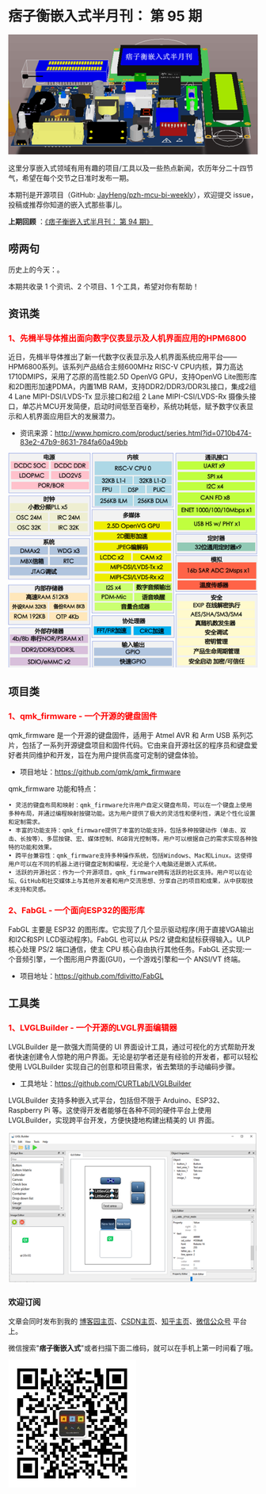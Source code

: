 # 痞子衡嵌入式半月刊： 第 95 期

![](https://raw.githubusercontent.com/JayHeng/pzh-mcu-bi-weekly/master/pics/pzh_mcu_bi_weekly.PNG)

这里分享嵌入式领域有用有趣的项目/工具以及一些热点新闻，农历年分二十四节气，希望在每个交节之日准时发布一期。

本期刊是开源项目（GitHub: [JayHeng/pzh-mcu-bi-weekly](https://github.com/JayHeng/pzh-mcu-bi-weekly)），欢迎提交 issue，投稿或推荐你知道的嵌入式那些事儿。

**上期回顾** ：[《痞子衡嵌入式半月刊： 第 94 期》](https://www.cnblogs.com/henjay724/p/18064655)

## 唠两句

历史上的今天：。

本期共收录 1 个资讯、2 个项目、1 个工具，希望对你有帮助！

## 资讯类

### <font color="red">1、先楫半导体推出面向数字仪表显示及人机界面应用的HPM6800</font>

近日，先楫半导体推出了新一代数字仪表显示及人机界面系统应用平台——HPM6800系列。该系列产品结合主频600MHz RISC-V CPU内核，算力高达1710DMIPS，采用了芯原的高性能2.5D OpenVG GPU，支持OpenVG Lite图形库和2D图形加速PDMA，内置1MB RAM，支持DDR2/DDR3/DDR3L接口，集成2组 4 Lane MIPI-DSI/LVDS-Tx 显示接口和2组 2 Lane MIPI-CSI/LVDS-Rx 摄像头接口，单芯片MCU开发简便，启动时间低至百毫秒，系统功耗低，赋予数字仪表显示和人机界面应用巨大的发展潜力。

 * 资讯来源：http://www.hpmicro.com/product/series.html?id=0710b474-83e2-47b9-8631-784fa60a49bb

![](https://raw.githubusercontent.com/JayHeng/pzh-mcu-bi-weekly/master/pics/issue-095/hpm6800.png)

## 项目类

### <font color="red">1、qmk_firmware - 一个开源的键盘固件</font>

qmk_firmware 是一个开源的键盘固件，适用于 Atmel AVR 和 Arm USB 系列芯片，包括了一系列开源键盘项目和固件代码。它由来自开源社区的程序员和键盘爱好者共同维护和开发，旨在为用户提供高度可定制的键盘体验。

 * 项目地址：https://github.com/qmk/qmk_firmware

qmk_firmware 功能和特点：

```text
• 灵活的键盘布局和映射：qmk_firmware允许用户自定义键盘布局，可以在一个键盘上使用多种布局，并通过编程映射按键功能。这为用户提供了极大的灵活性和便利性，满足个性化设置和定制需求。
• 丰富的功能支持：qmk_firmware提供了丰富的功能支持，包括多种按键动作（单击、双击、长按等）、多层按键、宏、媒体控制、RGB背光控制等。用户可以根据自己的需求实现各种独特的功能和效果。
• 跨平台兼容性：qmk_firmware支持多种操作系统，包括Windows、Mac和Linux。这使得用户可以在不同的机器上进行键盘定制和编程，无论是个人电脑还是嵌入式系统。
• 活跃的开源社区：作为一个开源项目，qmk_firmware拥有活跃的社区支持。用户可以在论坛、GitHub和社交媒体上与其他开发者和用户交流思想、分享自己的项目和成果，从中获取技术支持和灵感。
```

### <font color="red">2、FabGL - 一个面向ESP32的图形库</font>

FabGL 主要是 ESP32 的图形库。它实现了几个显示驱动程序(用于直接VGA输出和I2C和SPI LCD驱动程序)。FabGL 也可以从 PS/2 键盘和鼠标获得输入。ULP 核心处理 PS/2 端口通信，使主 CPU 核心自由执行其他任务。FabGL 还实现:一个音频引擎，一个图形用户界面(GUI)，一个游戏引擎和一个 ANSI/VT 终端。

 * 项目地址：https://github.com/fdivitto/FabGL

## 工具类

### <font color="red">1、LVGLBuilder - 一个开源的LVGL界面编辑器</font>

LVGLBuilder 是一款强大而简便的 UI 界面设计工具，通过可视化的方式帮助开发者快速创建令人惊艳的用户界面。无论是初学者还是有经验的开发者，都可以轻松使用 LVGLBuilder 实现自己的创意和项目需求，省去繁琐的手动编码步骤。

 * 工具地址：https://github.com/CURTLab/LVGLBuilder

LVGLBuilder 支持多种嵌入式平台，包括但不限于 Arduino、ESP32、Raspberry Pi 等。这使得开发者能够在各种不同的硬件平台上使用 LVGLBuilder，实现跨平台开发，方便快捷地构建出精美的 UI 界面。

![](https://raw.githubusercontent.com/JayHeng/pzh-mcu-bi-weekly/master/pics/issue-095/LVGLBuilder.PNG)

### 欢迎订阅

文章会同时发布到我的 [博客园主页](https://www.cnblogs.com/henjay724/)、[CSDN主页](https://blog.csdn.net/henjay724)、[知乎主页](https://www.zhihu.com/people/henjay724)、[微信公众号](http://weixin.sogou.com/weixin?type=1&query=痞子衡嵌入式) 平台上。

微信搜索"__痞子衡嵌入式__"或者扫描下面二维码，就可以在手机上第一时间看了哦。

![](https://raw.githubusercontent.com/JayHeng/pzhmcu-picture/master/wechat/pzhMcu_qrcode_258x258.jpg)

